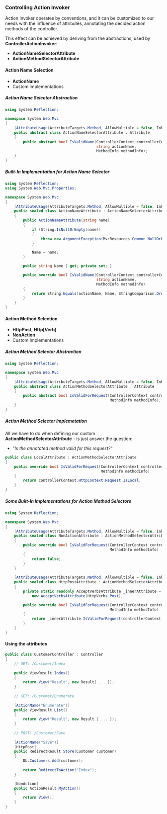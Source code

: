 ### Controlling Action Invoker

Action Invoker operates by conventions, and it can be customized to our needs with the influenсe of attributes, annotating the decided action methods of the controller.

This effect can be achieved by deriving from the abstractions, used by __ControllerActionInvoker__:
* __ActionNameSelectorAttribute__
* __ActionMethodSelectorAttribute__

#### Action Name Selection
* __ActionName__
* Custom implementations

##### Action Name Selector Abstraction

``` csharp
using System.Reflection;

namespace System.Web.Mvc
{
    [AttributeUsage(AttributeTargets.Method, AllowMultiple = false, Inherited = true)]
    public abstract class ActionNameSelectorAttribute : Attribute
    {
        public abstract bool IsValidName(ControllerContext controllerContext, 
                                         string actionName, 
                                         MethodInfo methodInfo);
    }
}
```

##### Built-In Implementation for Action Name Selector

```csharp
using System.Reflection;
using System.Web.Mvc.Properties;

namespace System.Web.Mvc
{
    [AttributeUsage(AttributeTargets.Method, AllowMultiple = false, Inherited = true)]
    public sealed class ActionNameAttribute : ActionNameSelectorAttribute
    {
        public ActionNameAttribute(string name)
        {
            if (String.IsNullOrEmpty(name))
            {
                throw new ArgumentException(MvcResources.Common_NullOrEmpty, "name");
            }

            Name = name;
        }

        public string Name { get; private set; }

        public override bool IsValidName(ControllerContext controllerContext, 
                                         string actionName, 
                                         MethodInfo methodInfo)
        {
            return String.Equals(actionName, Name, StringComparison.OrdinalIgnoreCase);
        }
    }
}
```

#### Action Method Selection
* __HttpPost__, __Http[Verb]__
* __NonAction__
* Custom Implementations

##### Action Method Selector Abstraction

```csharp
using System.Reflection;

namespace System.Web.Mvc
{
    [AttributeUsage(AttributeTargets.Method, AllowMultiple = false, Inherited = true)]
    public abstract class ActionMethodSelectorAttribute : Attribute
    {
        public abstract bool IsValidForRequest(ControllerContext controllerContext,
                                               MethodInfo methodInfo);
    }
}
```

##### Action Method Selector Implemetation

All we have to do when defining our custom __ActionMethodSelectorAttribute__ - is just answer the question:
* _"Is the annotated method valid for this request?"_

``` csharp
public class LocalAttribute : ActionMethodSelectorAttribute
{
    public override bool IsValidForRequest(ControllerContext controllerContext,
                                           MethodInfo methodInfo)
    {
        return controllerContext.HttpContext.Request.IsLocal;
    }
}
```

##### Some Built-In Implementations for Action Method Selectors

``` csharp
using System.Reflection;

namespace System.Web.Mvc
{
    [AttributeUsage(AttributeTargets.Method, AllowMultiple = false, Inherited = true)]
    public sealed class NonActionAttribute : ActionMethodSelectorAttribute
    {
        public override bool IsValidForRequest(ControllerContext controllerContext, 
                                               MethodInfo methodInfo)
        {
            return false;
        }
    }
    
    [AttributeUsage(AttributeTargets.Method, AllowMultiple = false, Inherited = true)]
    public sealed class HttpPostAttribute : ActionMethodSelectorAttribute
    {
        private static readonly AcceptVerbsAttribute _innerAttribute = 
            new AcceptVerbsAttribute(HttpVerbs.Post);

        public override bool IsValidForRequest(ControllerContext controllerContext, 
                                               MethodInfo methodInfo)
        {
            return _innerAttribute.IsValidForRequest(controllerContext, methodInfo);
        }
    }
}
```

#### Using the attributes

```csharp
public class CustomerController : Controller 
{
    // GET: /Customer/Index
    
    public ViewResult Index()
    {
        return View("Result", new Result{ ... });
    }
    
    // GET: /Customer/Enumerate
    
    [ActionName("Enumerate")]
    public ViewResult List()
    {
        return View("Result", new Result { ... });
    }
    
    // POST: /Customer/Save
    
    [ActionName("Save")]
    [HttpPost]
    public RedirectResult Store(Customer customer)
    {
        Db.Customers.Add(customer);
        
        return RedirectToAction("Index");
    }

    [NonAction]
    public ActionResult MyAction()
    {
        return View();
    }
}
```
